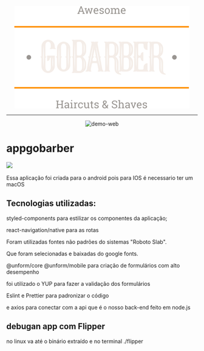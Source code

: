 <div align="center">
  <img src="./github/logo.svg" alt="GoBarber">
</div>

---
<div align="center" >
  <img src="./github/readmegobarbermobile.gif" alt="demo-web" height="425">
</div>

# appgobarber

![](https://imgur.com/Bt8wiT3.gif)

Essa aplicação foi criada para o android pois para IOS é necessario ter um macOS

## Tecnologias utilizadas:

styled-components para estilizar os componentes da aplicação;

react-navigation/native para as rotas

Foram utilizadas fontes não padrões do sistemas "Roboto Slab".

Que foram selecionadas e baixadas do google fonts.

@unform/core @unform/mobile para criação de formulários com alto desempenho

foi utilizado o YUP para fazer a validação dos formulários

Eslint e Prettier para padronizar o código

e axios para conectar com a api que é o nosso back-end feito em node.js

## debugan app com Flipper

no linux va até o binário extraído e no terminal ./flipper
